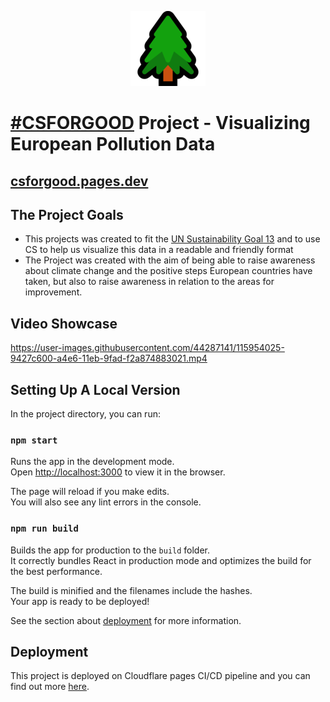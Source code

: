 
<p align="center">
  <a href="https://github.com/71xn/csforgoodproject">
    <img src="https://github.com/71xn/csforgoodproject/raw/master/src/logo.png" alt="Logo" width="120" height="120">
  </a>

# [#CSFORGOOD](https://twitter.com/search?q=%23CSFORGOOD) Project - Visualizing European Pollution Data

## [csforgood.pages.dev](https://csforgood.pages.dev)
## The Project Goals
* This projects was created to fit the [UN Sustainability Goal 13](https://sdgs.un.org/goals/goal13) and to use CS to help us visualize this data in a readable and friendly format
* The Project was created with the aim of being able to raise awareness about climate change and the positive steps European countries have taken, but also to raise awareness in relation to the areas for improvement.

## Video Showcase 


https://user-images.githubusercontent.com/44287141/115954025-9427c600-a4e6-11eb-9fad-f2a874883021.mp4


## Setting Up A Local Version

In the project directory, you can run:

### `npm start`

Runs the app in the development mode.\
Open [http://localhost:3000](http://localhost:3000) to view it in the browser.

The page will reload if you make edits.\
You will also see any lint errors in the console.

### `npm run build`

Builds the app for production to the `build` folder.\
It correctly bundles React in production mode and optimizes the build for the best performance.

The build is minified and the filenames include the hashes.\
Your app is ready to be deployed!

See the section about [deployment](https://facebook.github.io/create-react-app/docs/deployment) for more information.


## Deployment

This project is deployed on Cloudflare pages CI/CD pipeline and you can find out more [here](https://pages.cloudflare.com/). 
